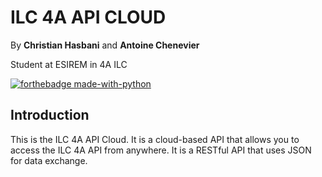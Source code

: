 # ILC 4A API CLOUD

By **Christian Hasbani** and **Antoine Chenevier**

Student at ESIREM in 4A ILC

[![forthebadge made-with-python](http://ForTheBadge.com/images/badges/made-with-python.svg)](https://www.python.org/)

## Introduction

This is the ILC 4A API Cloud. It is a cloud-based API that allows you to access the ILC 4A API from anywhere. It is a RESTful API that uses JSON for data exchange.

